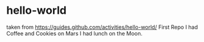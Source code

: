 # hello-world
taken from https://guides.github.com/activities/hello-world/ First Repo
I had Coffee and Cookies on Mars
I had lunch on the Moon.
